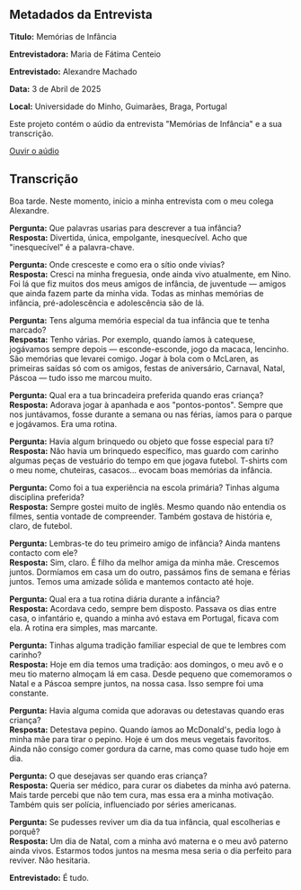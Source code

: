 ## Metadados da Entrevista

**Titulo:** Memórias de Infância

**Entrevistadora:** Maria de Fátima Centeio

**Entrevistado:** Alexandre Machado

**Data:** 3 de Abril de 2025

**Local:** Universidade do Minho, Guimarães, Braga, Portugal

Este projeto contém o aúdio da entrevista "Memórias de Infância" e a sua transcrição.

[Ouvir o aúdio](https://jmp.sh/wdxrbwTu)

## Transcrição ##

Boa tarde. Neste momento, inicio a minha entrevista com o meu colega Alexandre.

**Pergunta:** Que palavras usarias para descrever a tua infância?  
**Resposta:** Divertida, única, empolgante, inesquecível. Acho que "inesquecível" é a palavra-chave.


**Pergunta:** Onde cresceste e como era o sítio onde vivias?  
**Resposta:** Cresci na minha freguesia, onde ainda vivo atualmente, em Nino. Foi lá que fiz muitos dos meus amigos de infância, de juventude — amigos que ainda fazem parte da minha vida. Todas as minhas memórias de infância, pré-adolescência e adolescência são de lá.


**Pergunta:** Tens alguma memória especial da tua infância que te tenha marcado?  
**Resposta:** Tenho várias. Por exemplo, quando íamos à catequese, jogávamos sempre depois — esconde-esconde, jogo da macaca, lencinho. São memórias que levarei comigo. Jogar à bola com o McLaren, as primeiras saídas só com os amigos, festas de aniversário, Carnaval, Natal, Páscoa — tudo isso me marcou muito.

**Pergunta:** Qual era a tua brincadeira preferida quando eras criança?  
**Resposta:** Adorava jogar à apanhada e aos "pontos-pontos". Sempre que nos juntávamos, fosse durante a semana ou nas férias, íamos para o parque e jogávamos. Era uma rotina.

**Pergunta:** Havia algum brinquedo ou objeto que fosse especial para ti?  
**Resposta:** Não havia um brinquedo específico, mas guardo com carinho algumas peças de vestuário do tempo em que jogava futebol. T-shirts com o meu nome, chuteiras, casacos... evocam boas memórias da infância.

**Pergunta:** Como foi a tua experiência na escola primária? Tinhas alguma disciplina preferida?  
**Resposta:** Sempre gostei muito de inglês. Mesmo quando não entendia os filmes, sentia vontade de compreender. Também gostava de história e, claro, de futebol. 

**Pergunta:** Lembras-te do teu primeiro amigo de infância? Ainda mantens contacto com ele?  
**Resposta:** Sim, claro. É filho da melhor amiga da minha mãe. Crescemos juntos. Dormíamos em casa um do outro, passámos fins de semana e férias juntos. Temos uma amizade sólida e mantemos contacto até hoje.

**Pergunta:** Qual era a tua rotina diária durante a infância?  
**Resposta:** Acordava cedo, sempre bem disposto. Passava os dias entre casa, o infantário e, quando a minha avó estava em Portugal, ficava com ela. A rotina era simples, mas marcante.

**Pergunta:** Tinhas alguma tradição familiar especial de que te lembres com carinho?  
**Resposta:** Hoje em dia temos uma tradição: aos domingos, o meu avô e o meu tio materno almoçam lá em casa. Desde pequeno que comemoramos o Natal e a Páscoa sempre juntos, na nossa casa. Isso sempre foi uma constante.

**Pergunta:** Havia alguma comida que adoravas ou detestavas quando eras criança?  
**Resposta:** Detestava pepino. Quando íamos ao McDonald's, pedia logo à minha mãe para tirar o pepino. Hoje é um dos meus vegetais favoritos. Ainda não consigo comer gordura da carne, mas como quase tudo hoje em dia.

**Pergunta:** O que desejavas ser quando eras criança?  
**Resposta:** Queria ser médico, para curar os diabetes da minha avó paterna. Mais tarde percebi que não tem cura, mas essa era a minha motivação. Também quis ser polícia, influenciado por séries americanas.

**Pergunta:** Se pudesses reviver um dia da tua infância, qual escolherias e porquê?  
**Resposta:** Um dia de Natal, com a minha avó materna e o meu avô paterno ainda vivos. Estarmos todos juntos na mesma mesa seria o dia perfeito para reviver. Não hesitaria.
   
**Entrevistado:** É tudo.
